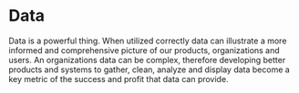 # Data

Data is a powerful thing. When utilized correctly data can illustrate a more informed and comprehensive picture of our products, organizations and users. An organizations data can be complex, therefore developing better products and systems to gather, clean, analyze and display data become a key metric of the success and profit that data can provide. 



